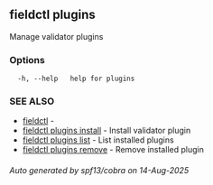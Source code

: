 ## fieldctl plugins

Manage validator plugins

### Options

```
  -h, --help   help for plugins
```

### SEE ALSO

* [fieldctl](fieldctl.md)	 - 
* [fieldctl plugins install](fieldctl_plugins_install.md)	 - Install validator plugin
* [fieldctl plugins list](fieldctl_plugins_list.md)	 - List installed plugins
* [fieldctl plugins remove](fieldctl_plugins_remove.md)	 - Remove installed plugin

###### Auto generated by spf13/cobra on 14-Aug-2025
